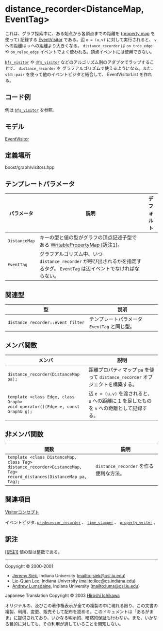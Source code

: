 # distance_recorder<DistanceMap, EventTag>
これは、グラフ探索中に、ある始点から各頂点までの距離を ([property map](../property_map.md.nolink) を使って) 記録する [EventVisitor](EventVisitor.md) である。辺 `e = (u,v)` に対して実行されると、 `v` への距離は `u` への距離より大きくなる。 `distance_recorder` は `on_tree_edge` や `on_relax_edge` イベントでよく使われる。頂点イベントには使用できない。

[`bfs_visitor`](bfs_visitor.md) や [`dfs_visitor`](dfs_visitor.md) などのアルゴリズム別のアダプタでラップすることで、 `distance_recorder` を グラフアルゴリズムで使えるようになる。また、`std::pair` を使って他のイベントビジタと結合して、 EventVisitorList を作れる。


## コード例
例は [`bfs_visitor`](bfs_visitor.md) を参照。


## モデル
[EventVisitor](EventVisitor.md)


## 定義場所
boost/graph/visitors.hpp


## テンプレートパラメータ

| パラメータ | 説明 | デフォルト |
|------------|------|------------|
| `DistanceMap` | キーの型と値の型がグラフの頂点記述子型である [WritablePropertyMap](../property_map/WritablePropertyMap.md.nolink) [[訳注1]](#translate_note_1)。 |
| `EventTag`    | グラフアルゴリズム中、いつ `distance_recorder` が呼び出されるかを指定するタグ。 `EventTag` は辺イベントでなければならない。 |


## 関連型

| 型 | 説明 |
|----|------|
| `distance_recorder::event_filter` | テンプレートパラメータ `EventTag` と同じ型。 |


## メンバ関数

| メンバ | 説明 |
|--------|------|
| `distance_recorder(DistanceMap pa);` | 距離プロパティマップ `pa` を使って `distance_recorder` オブジェクトを構築する。 |
| `template <class Edge, class Graph>`<br/> `void operator()(Edge e, const Graph& g);` | 辺 `e = (u,v)` を渡されると、 `u` への距離に 1 を足したものを `v` への距離として記録する。 |


## 非メンバ関数

| 関数 | 説明 |
|------|------|
| `template <class DistanceMap, class Tag>`<br/> `distance_recorder<DistanceMap, Tag>`<br/> `record_distances(DistanceMap pa, Tag);` | `distance_recorder` を作る便利な方法。 |


## 関連項目
[Visitorコンセプト](visitor_concepts.md.nolink)

イベントビジタ: [`predecessor_recorder`](predecessor_recorder.md.nolink) 、 [`time_stamper`](time_stamper.md.nolink) 、 [`property_writer`](property_writer.md.nolink) 。


## 訳注
<a id="translate_note_1" href="#translate_note_1">[訳注1]</a> 値の型は整数である。


***
Copyright © 2000-2001

- [Jeremy Siek](http://www.boost.org/doc/libs/1_31_0/people/jeremy_siek.htm), Indiana University (<mailto:jsiek@osl.iu.edu>)
- [Lie-Quan Lee](http://www.boost.org/doc/libs/1_31_0/people/liequan_lee.htm), Indiana University (<mailto:llee@cs.indiana.edu>)
- [Andrew Lumsdaine](http://www.osl.iu.edu/~lums), Indiana University (<mailto:lums@osl.iu.edu>)

Japanese Translation Copyright © 2003 [Hiroshi Ichikawa](mailto:gimite@mx12.freecom.ne.jp)

オリジナルの、及びこの著作権表示が全ての複製の中に現れる限り、この文書の複製、利用、変更、販売そして配布を認める。このドキュメントは「あるがまま」に提供されており、いかなる明示的、暗黙的保証も行わない。また、いかなる目的に対しても、その利用が適していることを関知しない。

